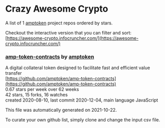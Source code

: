 # Crazy Awesome Crypto
A list of 1 [amptoken](https://github.com/amptoken) project repos ordered by stars.  

Checkout the interactive version that you can filter and sort: 
[https://awesome-crypto.infocruncher.com/](https://awesome-crypto.infocruncher.com/)  


### [amp-token-contracts](https://github.com/amptoken/amp-token-contracts) by [amptoken](https://github.com/amptoken)  
A digital collateral token designed to facilitate fast and efficient value transfer  
[https://github.com/amptoken/amp-token-contracts](https://github.com/amptoken/amp-token-contracts)  
0.67 stars per week over 62 weeks  
42 stars, 15 forks, 16 watches  
created 2020-08-10, last commit 2020-12-04, main language JavaScript  


This file was automatically generated on 2021-10-22.  

To curate your own github list, simply clone and change the input csv file.  